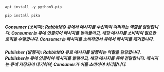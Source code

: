 ```
apt install -y python3-pip
```
```
pip install pika
```
##### Consumer (소비자): RabbitMQ 큐에서 메시지를 수신하여 처리하는 역할을 담당합니다. Consumer는 큐에 연결되어 메시지를 받아들이고, 해당 메시지를 소비하여 필요한 로직을 수행합니다. Consumer는 메시지를 소비하면서 큐에서 메시지를 제거합니다.
##### Publisher (발행자): RabbitMQ 큐로 메시지를 발행하는 역할을 담당합니다. Publisher는 큐에 연결하여 메시지를 발행하고, 해당 메시지를 큐에 전달합니다. 메시지는 큐에 저장되어 대기하며, Consumer가 이를 소비하여 처리합니다.
